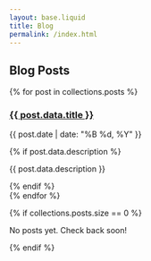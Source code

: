 ```yaml
---
layout: base.liquid
title: Blog
permalink: /index.html
---
```


<div class="blog-index">
  <h2 class="text-3xl md:text-4xl font-bold mb-8 text-blue-600">Blog Posts</h2>
  
  <div class="posts-list space-y-6">
    {% for post in collections.posts %}
    <article class="border-b border-gray-200 pb-6 last:border-b-0">
      <h3 class="text-2xl font-semibold mb-2">
        <a class="text-blue-800 hover:text-blue-600 transition-colors" href="{{ post.url }}">{{ post.data.title }}</a>
      </h3>
      <p class="text-gray-600 text-sm mb-2">{{ post.date | date: "%B %d, %Y" }}</p>
      {% if post.data.description %}
      <p class="text-gray-700">{{ post.data.description }}</p>
      {% endif %}
    </article>
    {% endfor %}
  </div>
  
  {% if collections.posts.size == 0 %}
  <p class="text-gray-600 italic">No posts yet. Check back soon!</p>
  {% endif %}
</div>